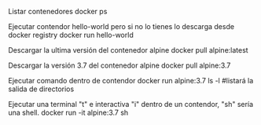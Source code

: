 Listar contenedores
docker ps

Ejecutar contendor hello-world pero si no lo tienes lo descarga desde docker registry
docker run hello-world

Descargar la ultima versión del contenedor alpine
docker pull alpine:latest

Descargar la versión 3.7 del contenedor alpine
docker pull alpine:3.7

Ejecutar comando dentro de contendor
docker run alpine:3.7 ls -l #listará la salida de directorios

Ejecutar una terminal "t" e interactiva "i" dentro de un contendor, "sh" sería una shell.
docker run -it alpine:3.7 sh
